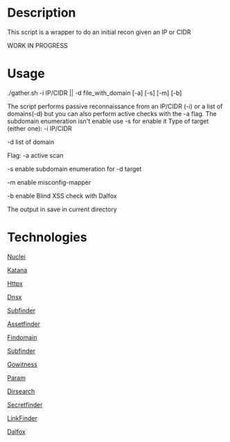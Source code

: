 # Description
This script is a wrapper to do an initial recon given an IP or CIDR 

WORK IN PROGRESS

# Usage
./gather.sh -i IP/CIDR || -d file_with_domain [-a] [-s] [-m] [-b]

The script performs passive reconnaissance from an IP/CIDR (-i) or a list of domains(-d) but you can also perform active checks with the -a flag.
The subdomain enumeration isn't enable use -s for enable it
Type of target (either one):
-i IP/CIDR

-d list of domain

Flag:
-a active scan

-s enable subdomain enumeration for -d target

-m enable misconfig-mapper

-b enable Blind XSS check  with Dalfox


The output in save in current directory


# Technologies
[Nuclei](https://github.com/projectdiscovery/nuclei)

[Katana](https://github.com/projectdiscovery/katana)

[Httpx](https://github.com/projectdiscovery/httpx)

[Dnsx](https://github.com/projectdiscovery/dnsx)

[Subfinder](https://github.com/projectdiscovery/subfinder)

[Assetfinder](https://github.com/tomnomnom/assetfinder)

[Findomain](https://github.com/Findomain/Findomain)

[Subfinder](https://github.com/projectdiscovery/subfinder)

[Gowitness](https://github.com/sensepost/gowitness)

[Param](https://github.com/devanshbatham/ParamSpider)

[Dirsearch](https://github.com/maurosoria/dirsearch)

[Secretfinder](https://github.com/m4ll0k/SecretFinder)

[LinkFinder](https://github.com/GerbenJavado/LinkFinder)

[Dalfox](https://github.com/hahwul/dalfox)
